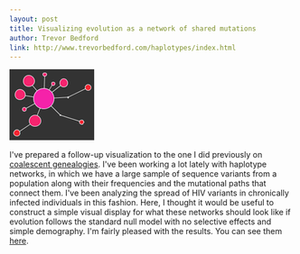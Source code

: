 ```yaml
---
layout: post
title: Visualizing evolution as a network of shared mutations
author: Trevor Bedford
link: http://www.trevorbedford.com/haplotypes/index.html
---
```


![](images/haplotype_network.png)

I've prepared a follow-up visualization to the one I did previously on [coalescent genealogies](/coaltracejs/index.html). I've been working a lot lately with haplotype networks, in which we have a large sample of sequence variants from a population along with their frequencies and the mutational paths that connect them.  I've been analyzing the spread of HIV variants in chronically infected individuals in this fashion.  Here, I thought it would be useful to construct a simple visual display for what these networks should look like if evolution follows the standard null model with no selective effects and simple demography. I'm fairly pleased with the results.  You can see them [here](/haplotypes/index.html).

